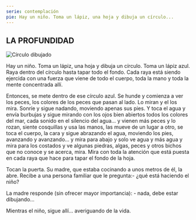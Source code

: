 ```yaml
---
serie: contemplación
pie: Hay un niño. Toma un lápiz, una hoja y dibuja un círculo...
---
```


## LA PROFUNDIDAD


![Círculo dibujado](/foto/IMG_20181006_095818~2.webp)


Hay un niño. Toma un lápiz, una hoja y dibuja un círculo. Toma un lápiz azul. Raya dentro del círculo hasta tapar todo el fondo. Cada raya está siendo ejercida con una fuerza que viene de todo el cuerpo, toda la mano y toda la mente concentrada allí.

Entonces, se mete dentro de ese círculo azul. Se hunde y comienza a ver los peces, los colores de los peces que pasan al lado. Lo miran y el los mira. Sonríe y sigue nadando, moviendo apenas sus pies. Y toca el agua y envía burbujas y sigue mirando con los ojos bien abiertos todos los colores del mar, cada sonido en el silencio del agua… y vienen más peces y lo rozan, siente cosquillas y usa las manos, las mueve de un lugar a otro, se toca el cuerpo, la cara y sigue abrazando el agua, moviendo los pies, avanzando y avanzando… y mira para abajo y solo ve agua y más agua y mira para los costados y ve algunas piedras, algas, peces y otros bichos que no conoce y se acerca, mira. Mira con toda la atención que está puesta en cada raya que hace para tapar el fondo de la hoja.

Tocan la puerta. Su madre, que estaba cocinando a unos metros de él, la abre. Recibe a una persona familiar que le pregunta:- ¿qué está haciendo el niño?

La madre responde (sin ofrecer mayor importancia): - nada, debe estar dibujando…

Mientras el niño, sigue allí… averiguando de la vida.
